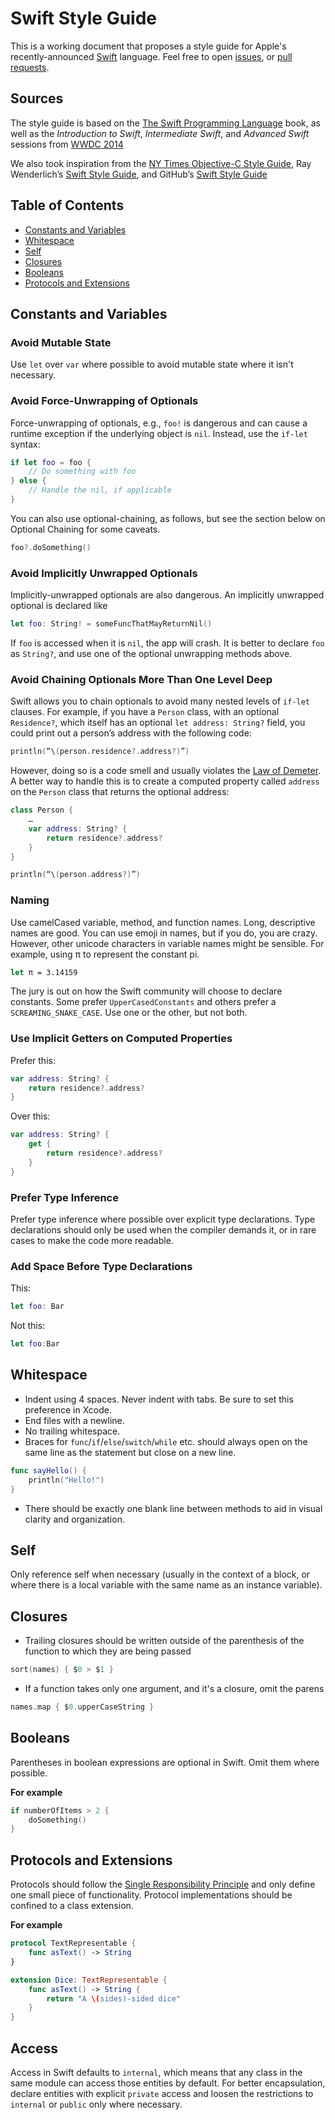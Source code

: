 # Swift Style Guide

This is a working document that proposes a style guide for Apple's recently-announced [Swift](https://developer.apple.com/swift/) language. Feel free to open [issues](https://github.com/jamieforrest/swift-style-guide/issues), or [pull requests](https://github.com/jamieforrest/swift-style-guide/pulls).

## Sources

The style guide is based on the [The Swift Programming Language](https://developer.apple.com/library/prerelease/ios/documentation/Swift/Conceptual/Swift_Programming_Language/index.html#//apple_ref/doc/uid/TP40014097) book, as well as the *Introduction to Swift*, *Intermediate Swift*, and *Advanced Swift* sessions from [WWDC 2014](https://developer.apple.com/videos/wwdc/2014/)

We also took inspiration from the [NY Times Objective-C Style Guide](https://github.com/NYTimes/objective-c-style-guide), Ray Wenderlich’s [Swift Style Guide](https://github.com/raywenderlich/swift-style-guide), and GitHub’s [Swift Style Guide](https://github.com/github/swift-style-guide)

## Table of Contents

* [Constants and Variables](#constants-and-variables)
* [Whitespace](#whitespace)
* [Self](#self)
* [Closures](#closures)
* [Booleans](#booleans)
* [Protocols and Extensions](#protocols-and-extensions)

## Constants and Variables
### Avoid Mutable State
Use `let` over `var` where possible to avoid mutable state where it isn't necessary.

### Avoid Force-Unwrapping of Optionals
Force-unwrapping of optionals, e.g., `foo!` is dangerous and can cause a runtime exception if the underlying object is `nil`. Instead, use the `if-let` syntax:

```swift
if let foo = foo {
    // Do something with foo
} else {
    // Handle the nil, if applicable
}
```

You can also use optional-chaining, as follows, but see the section below on Optional Chaining for some caveats.

```swift
foo?.doSomething()
```
### Avoid Implicitly Unwrapped Optionals

Implicitly-unwrapped optionals are also dangerous. An implicitly unwrapped optional is declared like

```swift
let foo: String! = someFuncThatMayReturnNil()
```

If `foo` is accessed when it is `nil`, the app will crash. It is better to declare `foo` as `String?`, and use one of the optional unwrapping methods above.

### Avoid Chaining Optionals More Than One Level Deep

Swift allows you to chain optionals to avoid many nested levels of `if-let` clauses. For example, if you have a `Person` class, with an optional `Residence?`, which itself has an optional `let address: String?` field, you could print out a person’s address with the following code:

```swift
println(“\(person.residence?.address?)”)
```

However, doing so is a code smell and usually violates the [Law of Demeter](http://en.wikipedia.org/wiki/Law_of_Demeter). A better way to handle this is to create a computed property called `address` on the `Person` class that returns the optional address:

```swift
class Person {
	…
	var address: String? {
		return residence?.address?
	}
}

println(“\(person.address?)”)
```

### Naming

Use camelCased variable, method, and function names. Long, descriptive names are good. You can use emoji in names, but if you do, you are crazy. However, other unicode characters in variable names might be sensible. For example, using π to represent the constant pi.

```swift 
let π = 3.14159
```

The jury is out on how the Swift community will choose to declare constants. Some prefer `UpperCasedConstants` and others prefer a `SCREAMING_SNAKE_CASE`. Use one or the other, but not both.

### Use Implicit Getters on Computed Properties

Prefer this:
```swift
var address: String? {
	return residence?.address?
}
```

Over this:
```swift
var address: String? {
	get {
		return residence?.address?
	}
}
```

### Prefer Type Inference

Prefer type inference where possible over explicit type declarations. Type declarations should only be used when the compiler demands it, or in rare cases to make the code more readable.

### Add Space Before Type Declarations

This:
```swift
let foo: Bar
```

Not this:
```swift
let foo:Bar
```

## Whitespace

* Indent using 4 spaces. Never indent with tabs. Be sure to set this preference in Xcode.
* End files with a newline.
* No trailing whitespace.
* Braces for `func`/`if`/`else`/`switch`/`while` etc. should always open on the same line as the statement but close on a new line.

```swift 
func sayHello() {
    println("Hello!")
}
```

* There should be exactly one blank line between methods to aid in visual clarity and organization.

## Self

Only reference self when necessary (usually in the context of a block, or where there is a local variable with the same name as an instance variable).

## Closures

* Trailing closures should be written outside of the parenthesis of the function to which they are being passed

```swift 
sort(names) { $0 > $1 }
```

* If a function takes only one argument, and it's a closure, omit the parens

```swift 
names.map { $0.upperCaseString }
```

## Booleans

Parentheses in boolean expressions are optional in Swift. Omit them where possible.

**For example**
```swift 
if numberOfItems > 2 {
    doSomething()
}
```

## Protocols and Extensions

Protocols should follow the [Single Responsibility Principle](http://en.wikipedia.org/wiki/Single_responsibility_principle) and only define one small piece of functionality. Protocol implementations should be confined to a class extension.

**For example**
```swift 
protocol TextRepresentable {
    func asText() -> String
}

extension Dice: TextRepresentable {
    func asText() -> String {
        return "A \(sides)-sided dice"
    }
}
```

## Access

Access in Swift defaults to `internal`, which means that any class in the same module can access those entities by default. For better encapsulation, declare entities with explicit `private` access and loosen the restrictions to `internal` or `public` only where necessary.
